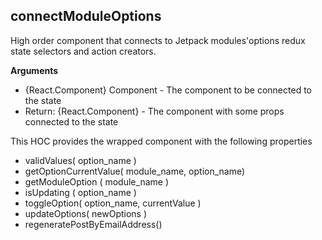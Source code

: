 

## connectModuleOptions

High order component that connects to Jetpack modules'options
redux state selectors and action creators.

**Arguments**

* {React.Component} Component - The component to be connected to the state
* Return: {React.Component} -	The component with some props connected to the state

This HOC provides the wrapped component with the following properties

* validValues( option_name )
* getOptionCurrentValue( module_name, option_name)
* getModuleOption ( module_name )
* isUpdating ( option_name )
* toggleOption( option_name, currentValue )
* updateOptions( newOptions )
* regeneratePostByEmailAddress()
